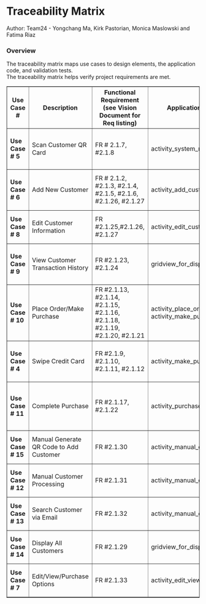 # Traceability Matrix

Author: Team24 - Yongchang Ma, Kirk Pastorian, Monica Maslowski and Fatima Riaz


### Overview

The traceability matrix maps use cases to design elements, the application code, and validation tests.  
The traceability matrix helps verify project requirements are met.

<table width ="100%" border cellspacing ="0" cellpadding ="0">
<th style="width:100px">Use Case #</th>
<th style="width:160px">Description</th>
<th>Functional Requirement (see Vision Document for Req listing)</th>
<th>Application Design Element</rh>
<th>Application Code Element</th>
<th style="width:90px">Test Case#</th>

<tr align = "left">
<td><b>Use Case # 5</b></td>
<td>Scan Customer QR Card</td>
<td>FR # 2.1.7, #2.1.8</td>
<td>activity_system_manager.xml</td>
<td>SystemManager.java
<br>AppContext.java
<br>CustomerDAOImpl.java</td>
<td><b>Test Case # 1.1 - 1.3, 2.1</td></b>
</tr>

<tr align = "left">
<td><b>Use Case # 6</b></td>
<td>Add New Customer</td>
<td>FR # 2.1.2, #2.1.3, #2.1.4, #2.1.5, #2.1.6, #2.1.26, #2.1.27</td>
<td>activity_add_customer.xml</td>
<td>AddCustomer.java
<br>AppContext.java
<br>CustomerDAOImpl.java
<br>Customer.java</td>
<td><b>Test Case # 3.4, 2.1-2.8</td></b>
</tr>


<tr align = "left">
<td><b>Use Case # 8</b></td>
<td>Edit Customer Information</td>
<td>FR #2.1.25,#2.1.26, #2.1.27</td>
<td>activity_edit_customer_information.xml</td>
<td>EditCustomerInformation.java
<br>AppContext.java
<br>CustomerDAOImpl.java
<br>Customer.java</td>
<td><b>Test Case # 5.1 - 5.3</td></b>
</tr>

<tr align = "left">
<td><b>Use Case # 9</b></td>
<td>View Customer Transaction History</td>
<td>FR #2.1.23, #2.1.24</td>
<td>gridview_for_display.xml</td>
<td>EditViewPurchaseScreen.java
<br>AppContext.java
<br>CustomerDAOImpl.java
<br>Customer.java
<br>Transaction.java</td>
<td><b> Test Case # 6.1</td></b>
</tr>


<tr align = "left">
<td><b>Use Case # 10</b></td>
<td>Place Order/Make Purchase</td>
<td>FR #2.1.13, #2.1.14, #2.1.15, #2.1.16, #2.1.18, #2.1.19, #2.1.20, #2.1.21</td>
<td>activity_place_order_screen.xml
<br>activity_make_purchase.xml</td>
<td>PlaceOrderScreen.java
<br>AppContext.java
<br>MakePurchase.java
</td>
<td><b>Test Case # 4.1, 4.2-4.12</td></b>
</tr>


<tr align = "left">
<td><b>Use Case # 4</b></td>
<td>Swipe Credit Card</td>
<td>FR #2.1.9, #2.1.10, #2.1.11, #2.1.12</td>
<td>activity_make_purchase.xml</td>
<td>MakePurchase.java
<br>AppContext.java
<br>CustomerDAOImpl.java
<br>TransactionDAOImpl.java
<br>Transaction.java</td>
<td><b>Test Case # 4.13, 4.14</td></b>
</tr>

<tr align = "left">
<td><b>Use Case # 11</b></td>
<td>Complete Purchase</td>
<td>FR #2.1.17, #2.1.22</td>
<td>activity_purchase_complete_screen.xml</td>
<td>PurchaseCompleteScreen.java
<br>AppContext.java
<br>CustomerDAOImpl.java
<br>Customer.java
<br>TransactionDAOImpl.java
<br>Transaction.java</td>
<td><b>Test Case # 4.13, 4.14</td></b>
</tr>


<tr align = "left">
<td><b>Use Case # 15</b></td>
<td>Manual Generate QR Code to Add Customer</td>
<td>FR #2.1.30</td>
<td>activity_manual_customer_lookup.xml</td>
<td>SystemManager.java
<br>AppContext.java
<br>CustomerDAOImpl.java
<br>Customer.java</td>
<td><b>Test Case # 1.3, 3.4</td></b>
</tr>

<tr align = "left">
<td><b>Use Case # 12</b></td>
<td>Manual Customer Processing</td>
<td>FR #2.1.31</td>
<td>activity_manual_customer_lookup.xml</td>
<td>ManualCustomerLookup.java
<br>AppContext.java
<br>CustomerDAOImpl.java
<br>Customer.java</td>
<td><b>Test Case # 2.2-2.8</td></b>
</tr>

<tr align = "left">
<td><b>Use Case # 13</b></td>
<td>Search Customer via Email</td>
<td>FR #2.1.32</td>
<td>activity_manual_customer_lookup.xml</td>
<td>ManualCustomerLookup.java
<br>AppContext.java
<br>CustomerDAOImpl.java
<br>Customer.java</td>
<td><b>Test Case # 3.1 - 3.3</td></b>
</tr>

<tr align = "left">
<td><b>Use Case # 14</b></td>
<td>Display All Customers</td>
<td>FR #2.1.29</td>
<td>gridview_for_display.xml</td>
<td>ManualCustomerLookup.java
<br>AppContext.java
<br>CustomerDAOImpl.java
<br>Customer.java</td>
<td><b>Test Case # 7.1</td></b>
</tr>


<tr align = "left">
<td><b>Use Case # 7</b></td>
<td>Edit/View/Purchase Options</td>
<td>FR #2.1.33</td>
<td>activity_edit_view_purchase_screen.xml</td>
<td>EditViewPurchaseScreen.java
<br>AppContext.java
<br>CustomerDAOImpl.java
<br>Customer.java</td>
<td><b>Test Case # 3.5, 3.6 </td></b>
</tr>



</table>


